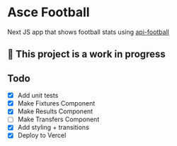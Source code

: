 # Asce Football

Next JS app that shows football stats using [api-football](https://www.api-football.com/documenttation-v3)

## :construction: This project is a work in progress

## Todo

- [x] Add unit tests  
- [x] Make Fixtures Component  
- [x] Make Results Component  
- [ ] Make Transfers Component  
- [x] Add styling + transitions
- [x] Deploy to Vercel

